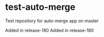 # test-auto-merge
Test repository for auto-merge app on master

Added in release-180
Added in release-180
